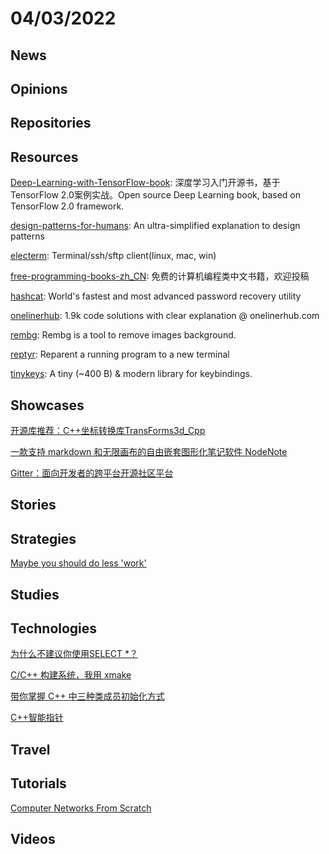 # 04/03/2022

## News

## Opinions

## Repositories

## Resources
[Deep-Learning-with-TensorFlow-book](https://github.com/dragen1860/Deep-Learning-with-TensorFlow-book): 深度学习入门开源书，基于TensorFlow 2.0案例实战。Open source Deep Learning book, based on TensorFlow 2.0 framework.

[design-patterns-for-humans](https://github.com/kamranahmedse/design-patterns-for-humans): An ultra-simplified explanation to design patterns

[electerm](https://github.com/electerm/electerm): Terminal/ssh/sftp client(linux, mac, win)

[free-programming-books-zh_CN](https://github.com/justjavac/free-programming-books-zh_CN): 免费的计算机编程类中文书籍，欢迎投稿

[hashcat](https://github.com/hashcat/hashcat): World's fastest and most advanced password recovery utility

[onelinerhub](https://github.com/Onelinerhub/onelinerhub): 1.9k code solutions with clear explanation @ onelinerhub.com

[rembg](https://github.com/danielgatis/rembg): Rembg is a tool to remove images background.

[reptyr](https://github.com/nelhage/reptyr): Reparent a running program to a new terminal

[tinykeys](https://github.com/jamiebuilds/tinykeys): A tiny (~400 B) & modern library for keybindings.

## Showcases
[开源库推荐：C++坐标转换库TransForms3d_Cpp](https://juejin.cn/post/6983936999338672158)

[一款支持 markdown 和无限画布的自由嵌套图形化笔记软件 NodeNote](https://ld246.com/article/1642140398091)

[Gitter：面向开发者的跨平台开源社区平台](https://linux.cn/article-14397-1.html)

## Stories


## Strategies
[Maybe you should do less 'work'](https://www.johnwhiles.com/posts/work.html)

## Studies

## Technologies
[为什么不建议你使用SELECT *？](https://juejin.cn/post/7079417143019700255)

[C/C++ 构建系统，我用 xmake](https://juejin.cn/post/6958986938653081613)

[带你掌握 C++ 中三种类成员初始化方式](https://juejin.cn/post/6979033679884451877)

[C++智能指针](https://juejin.cn/post/7038407933729701925)

## Travel

## Tutorials
[Computer Networks From Scratch](https://www.networksfromscratch.com/)

## Videos
